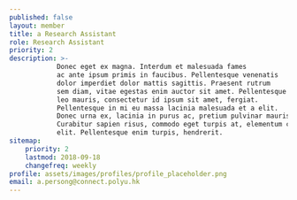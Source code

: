 ```yaml
---
published: false
layout: member
title: a Research Assistant
role: Research Assistant
priority: 2
description: >-
            Donec eget ex magna. Interdum et malesuada fames 
            ac ante ipsum primis in faucibus. Pellentesque venenatis 
            dolor imperdiet dolor mattis sagittis. Praesent rutrum 
            sem diam, vitae egestas enim auctor sit amet. Pellentesque 
            leo mauris, consectetur id ipsum sit amet, fergiat. 
            Pellentesque in mi eu massa lacinia malesuada et a elit. 
            Donec urna ex, lacinia in purus ac, pretium pulvinar mauris. 
            Curabitur sapien risus, commodo eget turpis at, elementum convallis 
            elit. Pellentesque enim turpis, hendrerit.
sitemap:
    priority: 2
    lastmod: 2018-09-18
    changefreq: weekly
profile: assets/images/profiles/profile_placeholder.png
email: a.persong@connect.polyu.hk
---
```


